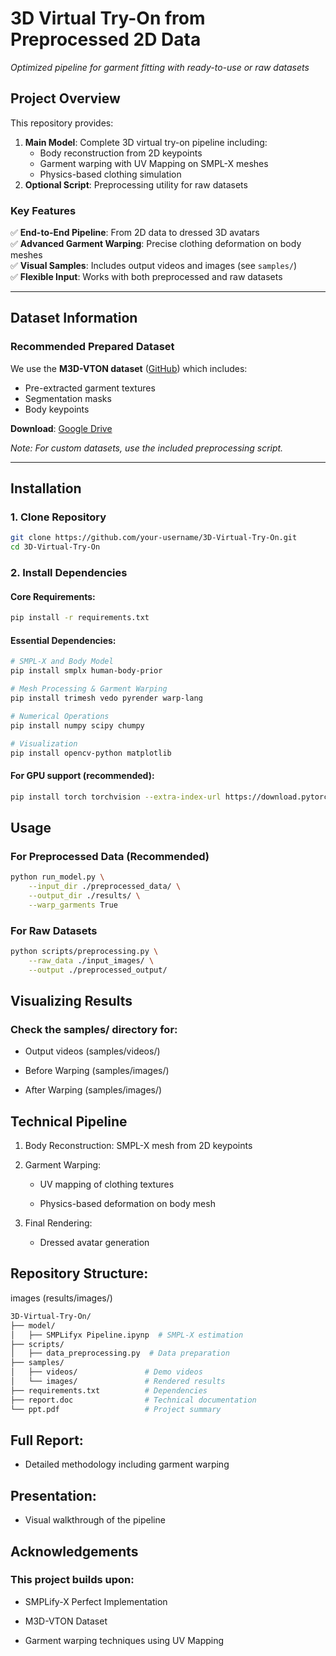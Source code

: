 # 3D Virtual Try-On from Preprocessed 2D Data  
*Optimized pipeline for garment fitting with ready-to-use or raw datasets*

## Project Overview  
This repository provides:  
1. **Main Model**: Complete 3D virtual try-on pipeline including:
   - Body reconstruction from 2D keypoints
   - Garment warping with UV Mapping on SMPL-X meshes
   - Physics-based clothing simulation
2. **Optional Script**: Preprocessing utility for raw datasets  


### Key Features  
✅ **End-to-End Pipeline**: From 2D data to dressed 3D avatars  
✅ **Advanced Garment Warping**: Precise clothing deformation on body meshes  
✅ **Visual Samples**: Includes output videos and images (see `samples/`)  
✅ **Flexible Input**: Works with both preprocessed and raw datasets  

---

## Dataset Information  
### Recommended Prepared Dataset  
We use the **M3D-VTON dataset** ([GitHub](https://github.com/fyviezhao/M3D-VTON)) which includes:  
- Pre-extracted garment textures  
- Segmentation masks  
- Body keypoints  

**Download**: [Google Drive](https://drive.google.com/file/d/1qcynpXZ9eSlzTV-RDCr-Yip3GcuU314h/view?usp=sharing)  

*Note: For custom datasets, use the included preprocessing script.*

---

## Installation  

### 1. Clone Repository  
```bash 
git clone https://github.com/your-username/3D-Virtual-Try-On.git  
cd 3D-Virtual-Try-On
```
### 2. Install Dependencies
#### Core Requirements:
```bash
pip install -r requirements.txt
```
#### Essential Dependencies:
```bash
# SMPL-X and Body Model  
pip install smplx human-body-prior  

# Mesh Processing & Garment Warping  
pip install trimesh vedo pyrender warp-lang  

# Numerical Operations  
pip install numpy scipy chumpy  

# Visualization  
pip install opencv-python matplotlib
```
#### For GPU support (recommended):
```bash
pip install torch torchvision --extra-index-url https://download.pytorch.org/whl/cu113
```
## Usage
### For Preprocessed Data (Recommended)
```bash
python run_model.py \
    --input_dir ./preprocessed_data/ \
    --output_dir ./results/ \
    --warp_garments True
```
### For Raw Datasets
```bash
python scripts/preprocessing.py \
    --raw_data ./input_images/ \
    --output ./preprocessed_output/
```
## Visualizing Results
### Check the samples/ directory for:

   - Output videos (samples/videos/)

   - Before Warping (samples/images/)

   - After Warping (samples/images/)

## Technical Pipeline
1. Body Reconstruction: SMPL-X mesh from 2D keypoints

2. Garment Warping:
    - UV mapping of clothing textures

    - Physics-based deformation on body mesh

3. Final Rendering:
   - Dressed avatar generation

## Repository Structure:
 images (results/images/)
```bash
3D-Virtual-Try-On/
├── model/                          
│   ├── SMPLifyx Pipeline.ipynp  # SMPL-X estimation
├── scripts/                                    
│   ├── data_preprocessing.py  # Data preparation
├── samples/                  
│   ├── videos/               # Demo videos
│   └── images/               # Rendered results
├── requirements.txt          # Dependencies
├── report.doc                # Technical documentation
└── ppt.pdf                   # Project summary
```

## Full Report:
- Detailed methodology including garment warping

## Presentation: 
- Visual walkthrough of the pipeline

## Acknowledgements
### This project builds upon:
   - SMPLify-X Perfect Implementation

   - M3D-VTON Dataset

   - Garment warping techniques using UV Mapping
